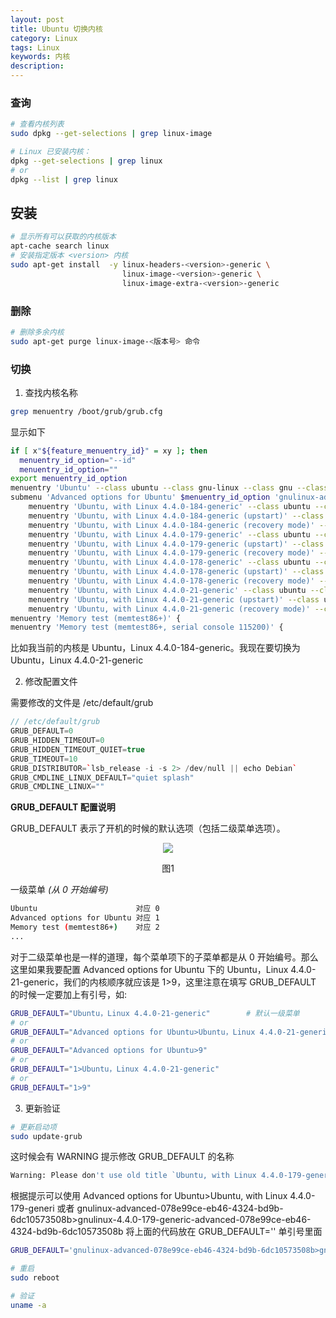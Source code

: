 ```yaml
---
layout: post
title: Ubuntu 切换内核
category: Linux
tags: Linux
keywords: 内核
description:
---
```


### 查询

```bash
# 查看内核列表
sudo dpkg --get-selections | grep linux-image

# Linux 已安装内核：
dpkg --get-selections | grep linux
# or
dpkg --list | grep linux
```

## 安装

```bash
# 显示所有可以获取的内核版本
apt-cache search linux
# 安装指定版本 <version> 内核
sudo apt-get install  -y linux-headers-<version>-generic \
                         linux-image-<version>-generic \
                         linux-image-extra-<version>-generic
```

### 删除

```bash
# 删除多余内核
sudo apt-get purge linux-image-<版本号> 命令
```

### 切换

1. 查找内核名称

```bash
grep menuentry /boot/grub/grub.cfg
```

显示如下

```bash
if [ x"${feature_menuentry_id}" = xy ]; then
  menuentry_id_option="--id"
  menuentry_id_option=""
export menuentry_id_option
menuentry 'Ubuntu' --class ubuntu --class gnu-linux --class gnu --class os $menuentry_id_option 'gnulinux-simple-078e99ce-eb46-4324-bd9b-6dc10573508b' {
submenu 'Advanced options for Ubuntu' $menuentry_id_option 'gnulinux-advanced-078e99ce-eb46-4324-bd9b-6dc10573508b' {
	menuentry 'Ubuntu, with Linux 4.4.0-184-generic' --class ubuntu --class gnu-linux --class gnu --class os $menuentry_id_option 'gnulinux-4.4.0-184-generic-advanced-078e99ce-eb46-4324-bd9b-6dc10573508b' {
	menuentry 'Ubuntu, with Linux 4.4.0-184-generic (upstart)' --class ubuntu --class gnu-linux --class gnu --class os $menuentry_id_option 'gnulinux-4.4.0-184-generic-init-upstart-078e99ce-eb46-4324-bd9b-6dc10573508b' {
	menuentry 'Ubuntu, with Linux 4.4.0-184-generic (recovery mode)' --class ubuntu --class gnu-linux --class gnu --class os $menuentry_id_option 'gnulinux-4.4.0-184-generic-recovery-078e99ce-eb46-4324-bd9b-6dc10573508b' {
	menuentry 'Ubuntu, with Linux 4.4.0-179-generic' --class ubuntu --class gnu-linux --class gnu --class os $menuentry_id_option 'gnulinux-4.4.0-179-generic-advanced-078e99ce-eb46-4324-bd9b-6dc10573508b' {
	menuentry 'Ubuntu, with Linux 4.4.0-179-generic (upstart)' --class ubuntu --class gnu-linux --class gnu --class os $menuentry_id_option 'gnulinux-4.4.0-179-generic-init-upstart-078e99ce-eb46-4324-bd9b-6dc10573508b' {
	menuentry 'Ubuntu, with Linux 4.4.0-179-generic (recovery mode)' --class ubuntu --class gnu-linux --class gnu --class os $menuentry_id_option 'gnulinux-4.4.0-179-generic-recovery-078e99ce-eb46-4324-bd9b-6dc10573508b' {
	menuentry 'Ubuntu, with Linux 4.4.0-178-generic' --class ubuntu --class gnu-linux --class gnu --class os $menuentry_id_option 'gnulinux-4.4.0-178-generic-advanced-078e99ce-eb46-4324-bd9b-6dc10573508b' {
	menuentry 'Ubuntu, with Linux 4.4.0-178-generic (upstart)' --class ubuntu --class gnu-linux --class gnu --class os $menuentry_id_option 'gnulinux-4.4.0-178-generic-init-upstart-078e99ce-eb46-4324-bd9b-6dc10573508b' {
	menuentry 'Ubuntu, with Linux 4.4.0-178-generic (recovery mode)' --class ubuntu --class gnu-linux --class gnu --class os $menuentry_id_option 'gnulinux-4.4.0-178-generic-recovery-078e99ce-eb46-4324-bd9b-6dc10573508b' {
	menuentry 'Ubuntu, with Linux 4.4.0-21-generic' --class ubuntu --class gnu-linux --class gnu --class os $menuentry_id_option 'gnulinux-4.4.0-21-generic-advanced-078e99ce-eb46-4324-bd9b-6dc10573508b' {
	menuentry 'Ubuntu, with Linux 4.4.0-21-generic (upstart)' --class ubuntu --class gnu-linux --class gnu --class os $menuentry_id_option 'gnulinux-4.4.0-21-generic-init-upstart-078e99ce-eb46-4324-bd9b-6dc10573508b' {
	menuentry 'Ubuntu, with Linux 4.4.0-21-generic (recovery mode)' --class ubuntu --class gnu-linux --class gnu --class os $menuentry_id_option 'gnulinux-4.4.0-21-generic-recovery-078e99ce-eb46-4324-bd9b-6dc10573508b' {
menuentry 'Memory test (memtest86+)' {
menuentry 'Memory test (memtest86+, serial console 115200)' {
```

比如我当前的内核是 Ubuntu，Linux 4.4.0-184-generic。我现在要切换为 Ubuntu，Linux 4.4.0-21-generic

2. 修改配置文件

需要修改的文件是 /etc/default/grub

```cpp
// /etc/default/grub
GRUB_DEFAULT=0
GRUB_HIDDEN_TIMEOUT=0
GRUB_HIDDEN_TIMEOUT_QUIET=true
GRUB_TIMEOUT=10
GRUB_DISTRIBUTOR=`lsb_release -i -s 2> /dev/null || echo Debian`
GRUB_CMDLINE_LINUX_DEFAULT="quiet splash"
GRUB_CMDLINE_LINUX=""
```

**GRUB_DEFAULT 配置说明**

GRUB_DEFAULT 表示了开机的时候的默认选项（包括二级菜单选项）。

<center>

<img src="https://raw.githubusercontent.com/chiemon/chiemon.github.io/master/img/Linux/1.png">

图1

</center>

一级菜单 *(从 0 开始编号)*

```bash
Ubuntu                      对应 0
Advanced options for Ubuntu 对应 1
Memory test (memtest86+)    对应 2
...
```

对于二级菜单也是一样的道理，每个菜单项下的子菜单都是从 0 开始编号。那么这里如果我要配置 Advanced options for Ubuntu 下的 Ubuntu，Linux 4.4.0-21-generic，我们的内核顺序就应该是 1>9，这里注意在填写 GRUB_DEFAULT 的时候一定要加上有引号，如:

```bash
GRUB_DEFAULT="Ubuntu，Linux 4.4.0-21-generic"		# 默认一级菜单
# or
GRUB_DEFAULT="Advanced options for Ubuntu>Ubuntu，Linux 4.4.0-21-generic"
# or
GRUB_DEFAULT="Advanced options for Ubuntu>9"
# or
GRUB_DEFAULT="1>Ubuntu，Linux 4.4.0-21-generic"
# or
GRUB_DEFAULT="1>9"
```

3. 更新验证

```bash
# 更新启动项
sudo update-grub
```

这时候会有 WARNING 提示修改 GRUB_DEFAULT 的名称

```bash
Warning: Please don't use old title `Ubuntu, with Linux 4.4.0-179-generic' for GRUB_DEFAULT, use `Advanced options for Ubuntu>Ubuntu, with Linux 4.4.0-179-generic' (for versions before 2.00) or `gnulinux-advanced-078e99ce-eb46-4324-bd9b-6dc10573508b>gnulinux-4.4.0-179-generic-advanced-078e99ce-eb46-4324-bd9b-6dc10573508b' (for 2.00 or later)
```

根据提示可以使用 Advanced options for Ubuntu>Ubuntu, with Linux 4.4.0-179-generi 或者 gnulinux-advanced-078e99ce-eb46-4324-bd9b-6dc10573508b>gnulinux-4.4.0-179-generic-advanced-078e99ce-eb46-4324-bd9b-6dc10573508b 将上面的代码放在 GRUB_DEFAULT='' 单引号里面

```bash
GRUB_DEFAULT='gnulinux-advanced-078e99ce-eb46-4324-bd9b-6dc10573508b>gnulinux-4.4.0-179-generic-advanced-078e99ce-eb46-4324-bd9b-6dc10573508b'
```

```bash
# 重启
sudo reboot

# 验证
uname -a
```
